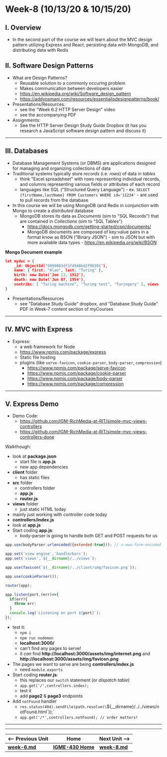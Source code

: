 # Week-8 (10/13/20 & 10/15/20)

## I. Overview 

- In the second part of the course we will learn about the MVC design pattern utilizing Express and React, persisting data with MongoDB, and distributing data with Redis

## II. Software Design Patterns

- What are Design Patterns?
  - Reusable solution to a commonly occuring problem
  - Makes communication between developers easier
  - https://en.wikipedia.org/wiki/Software_design_pattern
  - https://addyosmani.com/resources/essentialjsdesignpatterns/book/
- Presentations/Resources:
  - see the "Week 6.2 HTTP Server Design" video
  - see the accompanying PDF 
- Assignments:
  - See the HTTP Server Design Study Guide Dropbox (it has you research a JavaScript software design pattern and discuss it)

<hr>

## III. Databases
  - Database Management Systems (or DBMS) are applications designed for managing and organizing collections of data
  - Traditional systems typically store *records* (i.e. *rows*) of data in *tables*
    - think "Excel spreadsheet" with rows representing individual records, and columns representing various fields or attributes of each record
    - languages like SQL ("Structured Query Language") - ex. `SELECT {firstName,lastName} FROM Customers WHERE id='11234'` - are used to pull records from the database
  - In this course we will be using MongoDB (and Redis in conjunction with Mongo to create a *distributed* database
    - MongoDB stores its data as *Documents* (sim to "SQL Records") that are contained in *Collections* (sim to "SQL Tables")
      - https://docs.mongodb.com/getting-started/cpp/documents/
      - MongoDB documents are composed of key:value pairs in a format know as BSON ("Binary JSON") - sim to JSON but with more available data types - https://en.wikipedia.org/wiki/BSON
      
   **Mongo Document example**
 
```json
let mydoc = {
    _id: ObjectId("5099803df3f4948bd2f98391"),
    name: { first: "Alan", last: "Turing" },
    birth: new Date('Jun 23, 1912'),
    death: new Date('Jun 07, 1954'),
    contribs: [ "Turing machine", "Turing test", "Turingery" ], views : NumberLong(1250000)
}
```
 
- Presentations/Resources
  - see "Database Study Guide" dropbox, and "Database Study Guide" PDF in Week-7 content section of myCourses
 
<hr>

## IV. MVC with Express

- Express:
  - a web framework for Node
  - https://www.npmjs.com/package/express
  - Static file hosting
  - plugins (like `serve-favicon`, `cookie-parser`, `body-parser`, `compression`)
    - https://www.npmjs.com/package/serve-favicon
    - https://www.npmjs.com/package/cookie-parser
    - https://www.npmjs.com/package/body-parser
    - https://www.npmjs.com/package/compression
    
<hr>

## V. Express Demo
- Demo Code:
  - https://github.com/IGM-RichMedia-at-RIT/simple-mvc-views-controllers
  - https://github.com/IGM-RichMedia-at-RIT/simple-mvc-views-controllers-done

Walkthough:
- look at **package.json**
  - start file is **app.js**
  - new app dependencies
- **client** folder
  - has static files
- **src** folder
  - controllers folder
  - **app.js**
  - **router.js**
- **views** folder
  - just static HTML today
- mainly just working with controller code today
- **controllers/index.js**
- look at **app.js**
- Start coding **app.js**:
  - body-parser is going to handle both GET and POST requests for us
  
```js
app.use(bodyParser.urlencoded({extended:true})); // x-www-form-encoded & value=true&number=10

app.set('view engine','handlerbars');
app.set('views',`${__dirname}/../views`);

app.use(favicon(`${__dirname}/../client/img/favicon.png`));

app.use(cookieParser());

router(app);

app.listen(port,(err)=>{
  if(err){
    throw err;
  }
  console.log(`Listening on port ${port}`);
});
```

- test it:
  - `npm i`
  - `npm run nodemon`
  - **localhost:3000/**
  - can't find any pages to serve!
  - it *can* find **http://localhost:3000/assets/img/internet.png** and **http://localhost:3000/assets/img/favicon.png**
- The pages we want to serve are being  **controllers/index.js**
  - need `module.exports`
- Start coding **router.js**:
  - this replaces our `switch` statement (or *dispatch table*)
  - `app.get('/',controllers.index);`
  - test it
  - add **page2** & **page3** endpoints
- Add `notFound` handler
  - `res.status(404).sendFile(path.resolve(\`${__dirname}/../../views/notFound.html\`));`
  - `app.get('/*',controllers.notFound); // order matters!`

 

<hr><hr>  

| <-- Previous Unit | Home | Next Unit -->
| --- | --- | --- 
| [**week-6.md**](week-6.md)  |  [**IGME-430 Home**](../README.md) | [**week-8.md**](week-8.md)
